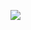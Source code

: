 <a href="https://asciinema.org/a/Xe38mq7mSv0ups1jZK7DAXTql" target="_blank"><img src="https://asciinema.org/a/Xe38mq7mSv0ups1jZK7DAXTql.svg" /></a>